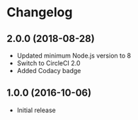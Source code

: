 # Changelog

## 2.0.0 (2018-08-28)

* Updated minimum Node.js version to 8
* Switch to CircleCI 2.0
* Added Codacy badge

## 1.0.0 (2016-10-06)

* Initial release
